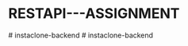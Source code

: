 # RESTAPI---ASSIGNMENT
#   i n s t a c l o n e - b a c k e n d  
 #   i n s t a c l o n e - b a c k e n d  
 